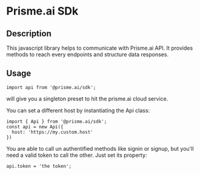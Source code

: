 # Prisme.ai SDk

## Description

This javascript library helps to communicate with Prisme.ai API. It provides methods to reach every endpoints and structure data responses.

## Usage

```
import api from '@prisme.ai/sdk';
```

will give you a singleton preset to hit the prisme.ai cloud service.

You can set a different host by instantiating the Api class:

```
import { Api } from '@prisme.ai/sdk';
const api = new Api({
  host: 'https://my.custom.host'
})
```

You are able to call un authentified methods like signin or signup, but you'll need a valid token to call the other. Just set its property:

```
api.token = 'the token';
```
